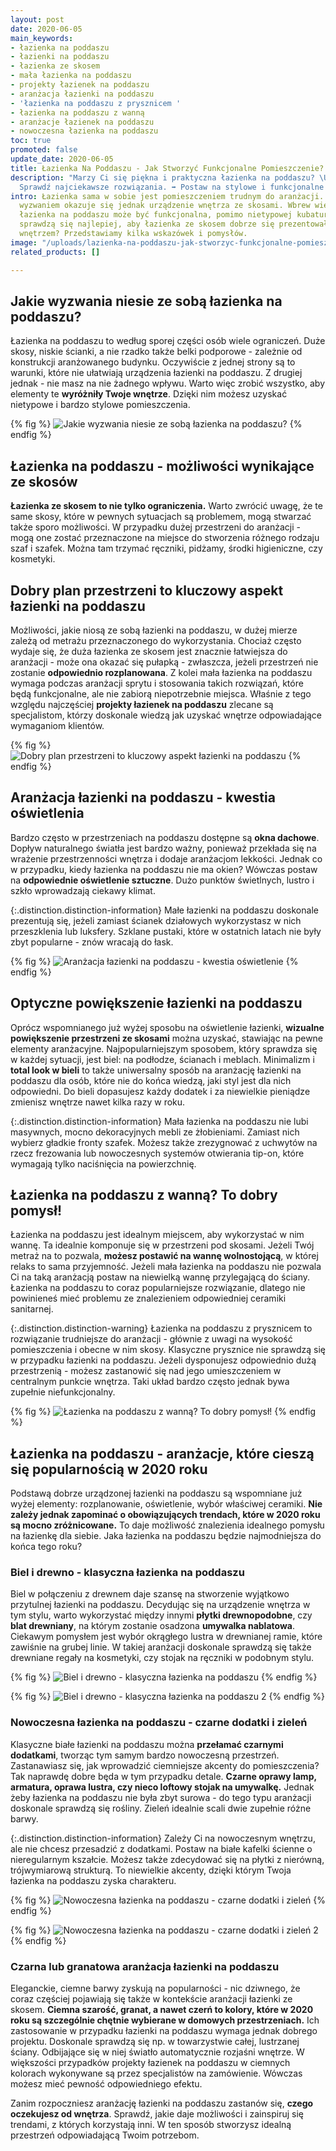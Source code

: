 ```yaml
---
layout: post
date: 2020-06-05
main_keywords:
- łazienka na poddaszu
- łazienki na poddaszu
- łazienka ze skosem
- mała łazienka na poddaszu
- projekty łazienek na poddaszu
- aranżacja łazienki na poddaszu
- 'łazienka na poddaszu z prysznicem '
- łazienka na poddaszu z wanną
- aranżacje łazienek na poddaszu
- nowoczesna łazienka na poddaszu
toc: true
promoted: false
update_date: 2020-06-05
title: Łazienka Na Poddaszu - Jak Stworzyć Funkcjonalne Pomieszczenie?
description: "Marzy Ci się piękna i praktyczna łazienka na poddaszu? \U0001F6C0\U0001F3FC
  Sprawdź najciekawsze rozwiązania. ➡️ Postaw na stylowe i funkcjonalne projekty."
intro: Łazienka sama w sobie jest pomieszczeniem trudnym do aranżacji. Prawdziwym
  wyzwaniem okazuje się jednak urządzenie wnętrza ze skosami. Wbrew wielu opiniom,
  łazienka na poddaszu może być funkcjonalna, pomimo nietypowej kubatury. Jaki pomysły
  sprawdzą się najlepiej, aby łazienka ze skosem dobrze się prezentowała i była praktycznym
  wnętrzem? Przedstawiamy kilka wskazówek i pomysłów.
image: "/uploads/lazienka-na-poddaszu-jak-stworzyc-funkcjonalne-pomieszczenie.jpg"
related_products: []

---
```

## Jakie wyzwania niesie ze sobą łazienka na poddaszu?

Łazienka na poddaszu to według sporej części osób wiele ograniczeń. Duże skosy, niskie ścianki, a nie rzadko także belki podporowe - zależnie od konstrukcji aranżowanego budynku. Oczywiście z jednej strony są to warunki, które nie ułatwiają urządzenia łazienki na poddaszu. Z drugiej jednak - nie masz na nie żadnego wpływu. Warto więc zrobić wszystko, aby elementy te **wyróżniły Twoje wnętrze**. Dzięki nim możesz uzyskać nietypowe i bardzo stylowe pomieszczenia.

{% fig %}
![Jakie wyzwania niesie ze sobą łazienka na poddaszu?](/uploads/lazienka-na-poddaszu-jak-stworzyc-funkcjonalne-pomieszczenie-8.jpg "Jakie wyzwania niesie ze sobą łazienka na poddaszu?")
{% endfig %}

## Łazienka na poddaszu - możliwości wynikające ze skosów

**Łazienka ze skosem to nie tylko ograniczenia.** Warto zwrócić uwagę, że te same skosy, które w pewnych sytuacjach są problemem, mogą stwarzać także sporo możliwości. W przypadku dużej przestrzeni do aranżacji - mogą one zostać przeznaczone na miejsce do stworzenia różnego rodzaju szaf i szafek. Można tam trzymać ręczniki, pidżamy, środki higieniczne, czy kosmetyki.

## Dobry plan przestrzeni to kluczowy aspekt łazienki na poddaszu

Możliwości, jakie niosą ze sobą łazienki na poddaszu, w dużej mierze zależą od metrażu przeznaczonego do wykorzystania. Chociaż często wydaje się, że duża łazienka ze skosem jest znacznie łatwiejsza do aranżacji - może ona okazać się pułapką - zwłaszcza, jeżeli przestrzeń nie zostanie **odpowiednio rozplanowana**. Z kolei mała łazienka na poddaszu wymaga podczas aranżacji sprytu i stosowania takich rozwiązań, które będą funkcjonalne, ale nie zabiorą niepotrzebnie miejsca. Właśnie z tego względu najczęściej **projekty łazienek na poddaszu** zlecane są specjalistom, którzy doskonale wiedzą jak uzyskać wnętrze odpowiadające wymaganiom klientów.

{% fig %}
![Dobry plan przestrzeni to kluczowy aspekt łazienki na poddaszu](/uploads/lazienka-na-poddaszu-jak-stworzyc-funkcjonalne-pomieszczenie-6.jpg "Dobry plan przestrzeni to kluczowy aspekt łazienki na poddaszu")
{% endfig %}

## Aranżacja łazienki na poddaszu - kwestia oświetlenia

Bardzo często w przestrzeniach na poddaszu dostępne są **okna dachowe**. Dopływ naturalnego światła jest bardzo ważny, ponieważ przekłada się na wrażenie przestrzenności wnętrza i dodaje aranżacjom lekkości. Jednak co w przypadku, kiedy łazienka na poddaszu nie ma okien? Wówczas postaw na **odpowiednie oświetlenie sztuczne**. Dużo punktów świetlnych, lustro i szkło wprowadzają ciekawy klimat.

{:.distinction.distinction-information}
Małe łazienki na poddaszu doskonale prezentują się, jeżeli zamiast ścianek działowych wykorzystasz w nich przeszklenia lub luksfery. Szklane pustaki, które w ostatnich latach nie były zbyt popularne - znów wracają do łask.

{% fig %}
![Aranżacja łazienki na poddaszu - kwestia oświetlenie](/uploads/lazienka-na-poddaszu-jak-stworzyc-funkcjonalne-pomieszczenie-1.jpg "Aranżacja łazienki na poddaszu - kwestia oświetlenie")
{% endfig %}

## Optyczne powiększenie łazienki na poddaszu

Oprócz wspomnianego już wyżej sposobu na oświetlenie łazienki, **wizualne powiększenie przestrzeni ze skosami** można uzyskać, stawiając na pewne elementy aranżacyjne. Najpopularniejszym sposobem, który sprawdza się w każdej sytuacji, jest biel: na podłodze, ścianach i meblach. Minimalizm i **total look w bieli** to także uniwersalny sposób na aranżację łazienki na poddaszu dla osób, które nie do końca wiedzą, jaki styl jest dla nich odpowiedni. Do bieli dopasujesz każdy dodatek i za niewielkie pieniądze zmienisz wnętrze nawet kilka razy w roku.

{:.distinction.distinction-information}
Mała łazienka na poddaszu nie lubi masywnych, mocno dekoracyjnych mebli ze żłobieniami. Zamiast nich wybierz gładkie fronty szafek. Możesz także zrezygnować z uchwytów na rzecz frezowania lub nowoczesnych systemów otwierania tip-on, które wymagają tylko naciśnięcia na powierzchnię.

## Łazienka na poddaszu z wanną? To dobry pomysł!

Łazienka na poddaszu jest idealnym miejscem, aby wykorzystać w nim wannę. Ta idealnie komponuje się w przestrzeni pod skosami. Jeżeli Twój metraż na to pozwala, **możesz postawić na wannę wolnostojącą**, w której relaks to sama przyjemność. Jeżeli mała łazienka na poddaszu nie pozwala Ci na taką aranżacją postaw na niewielką wannę przylegającą do ściany. Łazienka na poddaszu to coraz popularniejsze rozwiązanie, dlatego nie powinieneś mieć problemu ze znalezieniem odpowiedniej ceramiki sanitarnej.

{:.distinction.distinction-warning}
Łazienka na poddaszu z prysznicem to rozwiązanie trudniejsze do aranżacji - głównie z uwagi na wysokość pomieszczenia i obecne w nim skosy. Klasyczne prysznice nie sprawdzą się w przypadku łazienki na poddaszu. Jeżeli dysponujesz odpowiednio dużą przestrzenią - możesz zastanowić się nad jego umieszczeniem w centralnym punkcie wnętrza. Taki układ bardzo często jednak bywa zupełnie niefunkcjonalny.

{% fig %}
![Łazienka na poddaszu z wanną? To dobry pomysł!](/uploads/lazienka-na-poddaszu-jak-stworzyc-funkcjonalne-pomieszczenie-3.jpg "Łazienka na poddaszu z wanną? To dobry pomysł!")
{% endfig %}

## Łazienka na poddaszu - aranżacje, które cieszą się popularnością w 2020 roku

Podstawą dobrze urządzonej łazienki na poddaszu są wspomniane już wyżej elementy: rozplanowanie, oświetlenie, wybór właściwej ceramiki. **Nie zależy jednak zapominać o obowiązujących trendach, które w 2020 roku są mocno zróżnicowane.** To daje możliwość znalezienia idealnego pomysłu na łazienkę dla siebie. Jaka łazienka na poddaszu będzie najmodniejsza do końca tego roku?

### Biel i drewno - klasyczna łazienka na poddaszu

Biel w połączeniu z drewnem daje szansę na stworzenie wyjątkowo przytulnej łazienki na poddaszu. Decydując się na urządzenie wnętrza w tym stylu, warto wykorzystać między innymi **płytki drewnopodobne**, czy **blat drewniany**, na którym zostanie osadzona **umywalka nablatowa**. Ciekawym pomysłem jest wybór okrągłego lustra w drewnianej ramie, które zawiśnie na grubej linie. W takiej aranżacji doskonale sprawdzą się także drewniane regały na kosmetyki, czy stojak na ręczniki w podobnym stylu.

{% fig %}
![Biel i drewno - klasyczna łazienka na poddaszu](/uploads/lazienka-na-poddaszu-jak-stworzyc-funkcjonalne-pomieszczenie-2.jpg "Biel i drewno - klasyczna łazienka na poddaszu")
{% endfig %}

{% fig %}
![Biel i drewno - klasyczna łazienka na poddaszu 2](/uploads/lazienka-na-poddaszu-jak-stworzyc-funkcjonalne-pomieszczenie-4.jpg "Biel i drewno - klasyczna łazienka na poddaszu 2")
{% endfig %}

### Nowoczesna łazienka na poddaszu - czarne dodatki i zieleń

Klasyczne białe łazienki na poddaszu można **przełamać czarnymi dodatkami**, tworząc tym samym bardzo nowoczesną przestrzeń. Zastanawiasz się, jak wprowadzić ciemniejsze akcenty do pomieszczenia? Tak naprawdę dobre będa w tym przypadku detale. **Czarne oprawy lamp, armatura, oprawa lustra, czy nieco loftowy stojak na umywalkę.** Jednak żeby łazienka na poddaszu nie była zbyt surowa - do tego typu aranżacji doskonale sprawdzą się rośliny. Zieleń idealnie scali dwie zupełnie różne barwy.

{:.distinction.distinction-information}
Zależy Ci na nowoczesnym wnętrzu, ale nie chcesz przesadzić z dodatkami. Postaw na białe kafelki ścienne o nieregularnym kszałcie. Możesz także zdecydować się na płytki z nierówną, trójwymiarową strukturą. To niewielkie akcenty, dzięki którym Twoja łazienka na poddaszu zyska charakteru.

{% fig %}
![Nowoczesna łazienka na poddaszu - czarne dodatki i zieleń](/uploads/lazienka-na-poddaszu-jak-stworzyc-funkcjonalne-pomieszczenie-5.jpg "Nowoczesna łazienka na poddaszu - czarne dodatki i zieleń")
{% endfig %}

{% fig %}
![Nowoczesna łazienka na poddaszu - czarne dodatki i zieleń 2](/uploads/lazienka-na-poddaszu-jak-stworzyc-funkcjonalne-pomieszczenie-7.jpg "Nowoczesna łazienka na poddaszu - czarne dodatki i zieleń 2")
{% endfig %}

### Czarna lub granatowa aranżacja łazienki na poddaszu

Eleganckie, ciemne barwy zyskują na popularności - nic dziwnego, że coraz częściej pojawiają się także w kontekście aranżacji łazienki ze skosem. **Ciemna szarość, granat, a nawet czerń to kolory, które w 2020 roku są szczególnie chętnie wybierane w domowych przestrzeniach.** Ich zastosowanie w przypadku łazienki na poddaszu wymaga jednak dobrego projektu. Doskonale sprawdzą się np. w towarzystwie całej, lustrzanej ściany. Odbijające się w niej światło automatycznie rozjaśni wnętrze. W większości przypadków projekty łazienek na poddaszu w ciemnych kolorach wykonywane są przez specjalistów na zamówienie. Wówczas możesz mieć pewność odpowiedniego efektu.

Zanim rozpoczniesz aranżację łazienki na poddaszu zastanów się, **czego oczekujesz od wnętrza**. Sprawdź, jakie daje możliwości i zainspiruj się trendami, z których korzystają inni. W ten sposób stworzysz idealną przestrzeń odpowiadającą Twoim potrzebom.